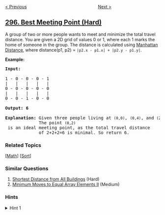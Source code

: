 <!--|This file generated by command(leetcode description); DO NOT EDIT.    |-->
<!--+----------------------------------------------------------------------+-->
<!--|@author    openset <openset.wang@gmail.com>                           |-->
<!--|@link      https://github.com/openset                                 |-->
<!--|@home      https://github.com/openset/leetcode                        |-->
<!--+----------------------------------------------------------------------+-->

[< Previous](../find-median-from-data-stream "Find Median from Data Stream")
　　　　　　　　　　　　　　　　
[Next >](../serialize-and-deserialize-binary-tree "Serialize and Deserialize Binary Tree")

## [296. Best Meeting Point (Hard)](https://leetcode.com/problems/best-meeting-point "最佳的碰头地点")

<p>A group of two or more people wants to meet and minimize the total travel distance. You are given a 2D grid of values 0 or 1, where each 1 marks the home of someone in the group. The distance is calculated using <a href="http://en.wikipedia.org/wiki/Taxicab_geometry" target="_blank">Manhattan Distance</a>, where distance(p1, p2) = <code>|p2.x - p1.x| + |p2.y - p1.y|</code>.</p>

<p><strong>Example:</strong></p>

<pre>
<strong>Input:</strong> 

1 - 0 - 0 - 0 - 1
|   |   |   |   |
0 - 0 - 0 - 0 - 0
|   |   |   |   |
0 - 0 - 1 - 0 - 0

<strong>Output: 6 

Explanation: </strong>Given three people living at <code>(0,0)</code>, <code>(0,4)</code>, and <code>(2,2)</code>:
&nbsp;            The point <code>(0,2)</code> is an ideal meeting point, as the total travel distance 
&nbsp;            of 2+2+2=6 is minimal. So return 6.</pre>

### Related Topics
  [[Math](../../tag/math/README.md)]
  [[Sort](../../tag/sort/README.md)]

### Similar Questions
  1. [Shortest Distance from All Buildings](../shortest-distance-from-all-buildings) (Hard)
  1. [Minimum Moves to Equal Array Elements II](../minimum-moves-to-equal-array-elements-ii) (Medium)

### Hints
<details>
<summary>Hint 1</summary>
Try to solve it in one dimension first. How can this solution apply to the two dimension case?
</details>
